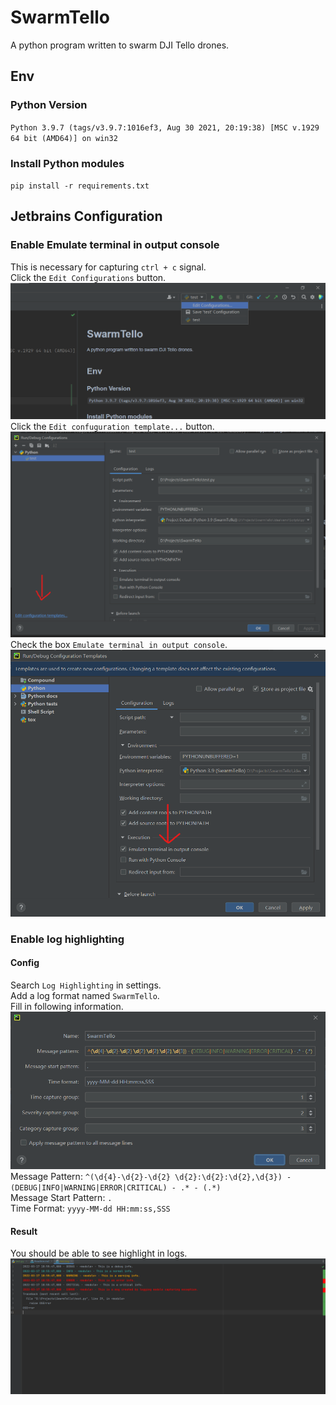 # SwarmTello
A python program written to swarm DJI Tello drones.  

## Env
### Python Version
`Python 3.9.7 (tags/v3.9.7:1016ef3, Aug 30 2021, 20:19:38) [MSC v.1929 64 bit (AMD64)] on win32`  
### Install Python modules
`pip install -r requirements.txt`  

## Jetbrains Configuration
### Enable Emulate terminal in output console
This is necessary for capturing `ctrl + c` signal.  
Click the `Edit Configurations` button.  
![img0.png](assets/img0.png)  
Click the `Edit confuguration template...` button.  
![img1.png](assets/img1.png)  
Check the box `Emulate terminal in output console`.  
![img2.png](assets/img2.png)  
### Enable log highlighting
#### Config
Search `Log Highlighting` in settings.  
Add a log format named `SwarmTello`.  
Fill in following information.  
![img3.png](assets/img3.png)
Message Pattern: `^(\d{4}-\d{2}-\d{2} \d{2}:\d{2}:\d{2},\d{3}) - (DEBUG|INFO|WARNING|ERROR|CRITICAL) - .* - (.*)`    
Message Start Pattern: `.`  
Time Format: `yyyy-MM-dd HH:mm:ss,SSS`  
#### Result
You should be able to see highlight in logs.  
![img4.png](assets/img4.png)  
